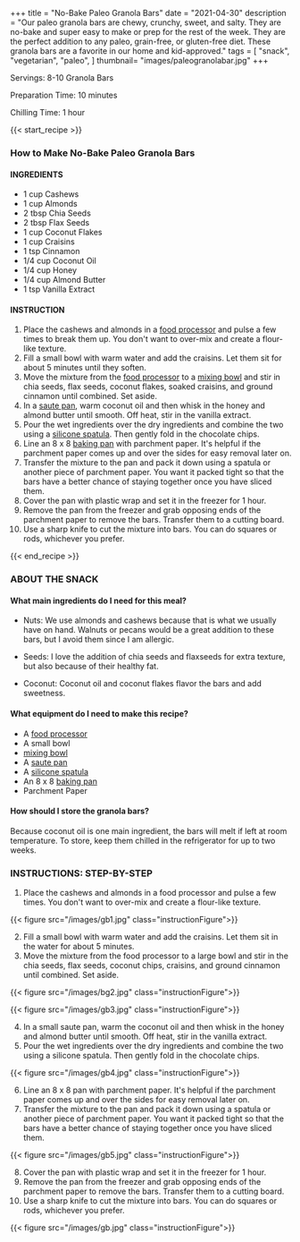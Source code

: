+++
title = "No-Bake Paleo Granola Bars"
date = "2021-04-30"
description = "Our paleo granola bars are chewy, crunchy, sweet, and salty. They are no-bake and super easy to make or prep for the rest of the week. They are the perfect addition to any paleo, grain-free, or gluten-free diet. These granola bars are a favorite in our home and kid-approved."
tags = [
    "snack",
    "vegetarian",
    "paleo",
]
thumbnail= "images/paleogranolabar.jpg"
+++

Servings: 8-10 Granola Bars  <!--more-->

Preparation Time: 10 minutes 

Chilling Time: 1 hour 

{{< start_recipe >}}

### How to Make No-Bake Paleo Granola Bars 

#### INGREDIENTS 

 * 1 cup Cashews 
 * 1 cup Almonds 
 * 2 tbsp Chia Seeds 
 * 2 tbsp Flax Seeds 
 * 1 cup Coconut Flakes 
 * 1 cup Craisins
 * 1 tsp Cinnamon 
 * 1/4 cup Coconut Oil 
 * 1/4 cup Honey 
 * 1/4 cup Almond Butter 
 * 1 tsp Vanilla Extract 

#### INSTRUCTION

1. Place the cashews and almonds in a [food processor](https://amzn.to/32jLA7Q) and pulse a few times to break them up. You don't want to over-mix and create a flour-like texture.
2. Fill a small bowl with warm water and add the craisins. Let them sit for about 5 minutes until they soften. 
3. Move the mixture from the [food processor](https://amzn.to/32jLA7Q) to a [mixing bowl](https://amzn.to/3CFijkm) and stir in chia seeds, flax seeds, coconut flakes, soaked craisins, and ground cinnamon until combined. Set aside. 
4. In a [saute pan](https://amzn.to/3nC6gjK), warm coconut oil and then whisk in the honey and almond butter until smooth. Off heat, stir in the vanilla extract. 
5. Pour the wet ingredients over the dry ingredients and combine the two using a [silicone spatula](https://amzn.to/3ctiG77). Then gently fold in the chocolate chips. 
6. Line an 8 x 8 [baking pan](https://amzn.to/3FA9RVk) with parchment paper. It's helpful if the parchment paper comes up and over the sides for easy removal later on.
7. Transfer the mixture to the pan and pack it down using a spatula or another piece of parchment paper. You want it packed tight so that the bars have a better chance of staying together once you have sliced them. 
8. Cover the pan with plastic wrap and set it in the freezer for 1 hour.
9. Remove the pan from the freezer and grab opposing ends of the parchment paper to remove the bars. Transfer them to a cutting board.
10. Use a sharp knife to cut the mixture into bars. You can do squares or rods, whichever you prefer. 

{{< end_recipe >}}

### ABOUT THE SNACK

#### What main ingredients do I need for this meal?

* Nuts: We use almonds and cashews because that is what we usually have on hand. Walnuts or pecans would be a great addition to these bars, but I avoid them since I am allergic. 

* Seeds: I love the addition of chia seeds and flaxseeds for extra texture, but also because of their healthy fat. 

* Coconut: Coconut oil and coconut flakes flavor the bars and add sweetness. 

#### What equipment do I need to make this recipe?

* A [food processor](https://amzn.to/32jLA7Q) 
* A small bowl
* [mixing bowl](https://amzn.to/3CFijkm)
* A [saute pan](https://amzn.to/3nC6gjK)
* A [silicone spatula](https://amzn.to/3ctiG77)
* An 8 x 8 [baking pan](https://amzn.to/3FA9RVk)
* Parchment Paper 

#### How should I store the granola bars?

Because coconut oil is one main ingredient, the bars will melt if left at room temperature. To store, keep them chilled in the refrigerator for up to two weeks.

### INSTRUCTIONS: STEP-BY-STEP 

1. Place the cashews and almonds in a food processor and pulse a few times. You don't want to over-mix and create a flour-like texture.

{{< figure src="/images/gb1.jpg" class="instructionFigure">}}

2. Fill a small bowl with warm water and add the craisins. Let them sit in the water for about 5 minutes. 
3. Move the mixture from the food processor to a large bowl and stir in the chia seeds, flax seeds, coconut chips, craisins, and ground cinnamon until combined. Set aside. 

{{< figure src="/images/bg2.jpg" class="instructionFigure">}}

{{< figure src="/images/gb3.jpg" class="instructionFigure">}}

4. In a small saute pan, warm the coconut oil and then whisk in the honey and almond butter until smooth. Off heat, stir in the vanilla extract. 
5. Pour the wet ingredients over the dry ingredients and combine the two using a silicone spatula. Then gently fold in the chocolate chips. 

{{< figure src="/images/gb4.jpg" class="instructionFigure">}}

6. Line an 8 x 8 pan with parchment paper. It's helpful if the parchment paper comes up and over the sides for easy removal later on.
7. Transfer the mixture to the pan and pack it down using a spatula or another piece of parchment paper. You want it packed tight so that the bars have a better chance of staying together once you have sliced them. 

{{< figure src="/images/gb5.jpg" class="instructionFigure">}}

8. Cover the pan with plastic wrap and set it in the freezer for 1 hour.
9. Remove the pan from the freezer and grab opposing ends of the parchment paper to remove the bars. Transfer them to a cutting board.
10. Use a sharp knife to cut the mixture into bars. You can do squares or rods, whichever you prefer. 

{{< figure src="/images/gb.jpg" class="instructionFigure">}}
